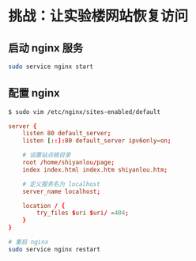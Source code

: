 # 挑战：让实验楼网站恢复访问

## 启动 nginx 服务

```bash
sudo service nginx start
```

## 配置 nginx

```bash
$ sudo vim /etc/nginx/sites-enabled/default
```

```conf
server {
    listen 80 default_server;
    listen [::]:80 default_server ipv6only=on;

    # 设置站点根目录
    root /home/shiyanlou/page;
    index index.html index.htm shiyanlou.htm;

    # 定义服务名为 localhost
    server_name localhost;

    location / {
        try_files $uri $uri/ =404;
    }
}
```

```bash
# 重启 nginx
sudo service nginx restart
```
